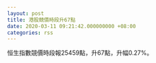 ```yaml
---
layout: post
title: 港股競價時段升67點
date: 2020-03-11 09:21:42.000000000 +08:00
categories: rss
---
```


恒生指數競價時段報25459點，升67點，升幅0.27%。
